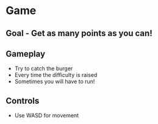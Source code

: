 # Game

## Goal - Get as many points as you can!
## Gameplay
 - Try to catch the burger
 - Every time the difficulty is raised
 - Sometimes you will have to run!
## Controls
 - Use WASD for movement
